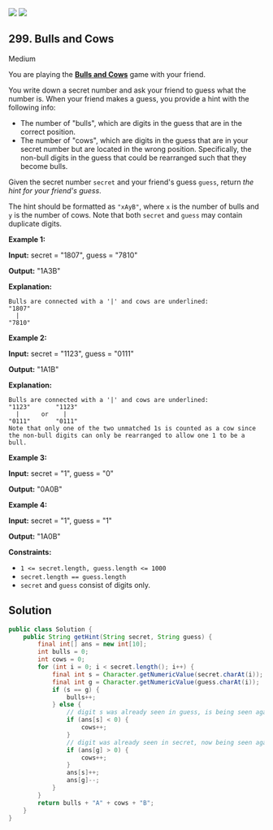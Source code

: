 [![](https://img.shields.io/github/stars/javadev/LeetCode-in-Java?label=Stars&style=flat-square)](https://github.com/javadev/LeetCode-in-Java)
[![](https://img.shields.io/github/forks/javadev/LeetCode-in-Java?label=Fork%20me%20on%20GitHub%20&style=flat-square)](https://github.com/javadev/LeetCode-in-Java/fork)

## 299\. Bulls and Cows

Medium

You are playing the **[Bulls and Cows](https://en.wikipedia.org/wiki/Bulls_and_Cows)** game with your friend.

You write down a secret number and ask your friend to guess what the number is. When your friend makes a guess, you provide a hint with the following info:

*   The number of "bulls", which are digits in the guess that are in the correct position.
*   The number of "cows", which are digits in the guess that are in your secret number but are located in the wrong position. Specifically, the non-bull digits in the guess that could be rearranged such that they become bulls.

Given the secret number `secret` and your friend's guess `guess`, return _the hint for your friend's guess_.

The hint should be formatted as `"xAyB"`, where `x` is the number of bulls and `y` is the number of cows. Note that both `secret` and `guess` may contain duplicate digits.

**Example 1:**

**Input:** secret = "1807", guess = "7810"

**Output:** "1A3B"

**Explanation:**

    Bulls are connected with a '|' and cows are underlined:
    "1807"
      |
    "7810"

**Example 2:**

**Input:** secret = "1123", guess = "0111"

**Output:** "1A1B"

**Explanation:**

    Bulls are connected with a '|' and cows are underlined:
    "1123"       "1123"
      |      or    |
    "0111"       "0111"
    Note that only one of the two unmatched 1s is counted as a cow since the non-bull digits can only be rearranged to allow one 1 to be a bull. 

**Example 3:**

**Input:** secret = "1", guess = "0"

**Output:** "0A0B" 

**Example 4:**

**Input:** secret = "1", guess = "1"

**Output:** "1A0B" 

**Constraints:**

*   `1 <= secret.length, guess.length <= 1000`
*   `secret.length == guess.length`
*   `secret` and `guess` consist of digits only.

## Solution

```java
public class Solution {
    public String getHint(String secret, String guess) {
        final int[] ans = new int[10];
        int bulls = 0;
        int cows = 0;
        for (int i = 0; i < secret.length(); i++) {
            final int s = Character.getNumericValue(secret.charAt(i));
            final int g = Character.getNumericValue(guess.charAt(i));
            if (s == g) {
                bulls++;
            } else {
                // digit s was already seen in guess, is being seen again in secret
                if (ans[s] < 0) {
                    cows++;
                }
                // digit was already seen in secret, now being seen again in guess
                if (ans[g] > 0) {
                    cows++;
                }
                ans[s]++;
                ans[g]--;
            }
        }
        return bulls + "A" + cows + "B";
    }
}
```